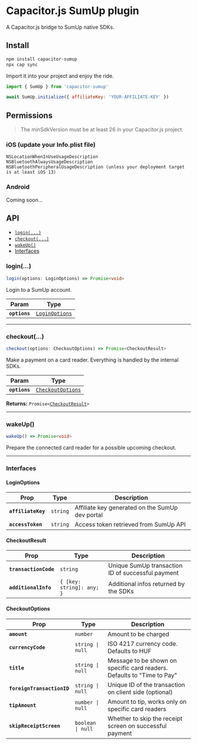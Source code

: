 # Capacitor.js SumUp plugin

A Capacitor.js bridge to SumUp native SDKs.

## Install

```bash
npm install capacitor-sumup
npx cap sync
```

Import it into your project and enjoy the ride.

```javascript
import { SumUp } from 'capacitor-sumup'

await SumUp.initialize({ affiliateKey: 'YOUR-AFFILIATE-KEY' })
```

## Permissions

> The minSdkVersion must be at least 26 in your Capacitor.js project.

### iOS (update your Info.plist file)
```
NSLocationWhenInUseUsageDescription
NSBluetoothAlwaysUsageDescription
NSBluetoothPeripheralUsageDescription (unless your deployment target is at least iOS 13)
```

### Android

Coming soon...

## API

<docgen-index>

* [`login(...)`](#login)
* [`checkout(...)`](#checkout)
* [`wakeUp()`](#wakeup)
* [Interfaces](#interfaces)

</docgen-index>

<docgen-api>
<!--Update the source file JSDoc comments and rerun docgen to update the docs below-->

### login(...)

```typescript
login(options: LoginOptions) => Promise<void>
```

Login to a SumUp account.

| Param         | Type                                                  |
| ------------- | ----------------------------------------------------- |
| **`options`** | <code><a href="#loginoptions">LoginOptions</a></code> |

--------------------


### checkout(...)

```typescript
checkout(options: CheckoutOptions) => Promise<CheckoutResult>
```

Make a payment on a card reader. Everything is handled by the internal SDKs.

| Param         | Type                                                        |
| ------------- | ----------------------------------------------------------- |
| **`options`** | <code><a href="#checkoutoptions">CheckoutOptions</a></code> |

**Returns:** <code>Promise&lt;<a href="#checkoutresult">CheckoutResult</a>&gt;</code>

--------------------


### wakeUp()

```typescript
wakeUp() => Promise<void>
```

Prepare the connected card reader for a possible upcoming checkout.

--------------------


### Interfaces


#### LoginOptions

| Prop               | Type                | Description                                     |
| ------------------ | ------------------- | ----------------------------------------------- |
| **`affiliateKey`** | <code>string</code> | Affiliate key generated on the SumUp dev portal |
| **`accessToken`**  | <code>string</code> | Access token retrieved from SumUp API           |


#### CheckoutResult

| Prop                  | Type                                 | Description                                       |
| --------------------- | ------------------------------------ | ------------------------------------------------- |
| **`transactionCode`** | <code>string</code>                  | Unique SumUp transaction ID of successful payment |
| **`additionalInfo`**  | <code>{ [key: string]: any; }</code> | Additional infos returned by the SDKs             |


#### CheckoutOptions

| Prop                       | Type                         | Description                                                             |
| -------------------------- | ---------------------------- | ----------------------------------------------------------------------- |
| **`amount`**               | <code>number</code>          | Amount to be charged                                                    |
| **`currencyCode`**         | <code>string \| null</code>  | ISO 4217 currency code. Defaults to HUF                                 |
| **`title`**                | <code>string \| null</code>  | Message to be shown on specific card readers. Defaults to "Time to Pay" |
| **`foreignTransactionID`** | <code>string \| null</code>  | Unique ID of the transaction on client side (optional)                  |
| **`tipAmount`**            | <code>number \| null</code>  | Amount to tip, works only on specific card readers                      |
| **`skipReceiptScreen`**    | <code>boolean \| null</code> | Whether to skip the receipt screen on successful payment                |

</docgen-api>
